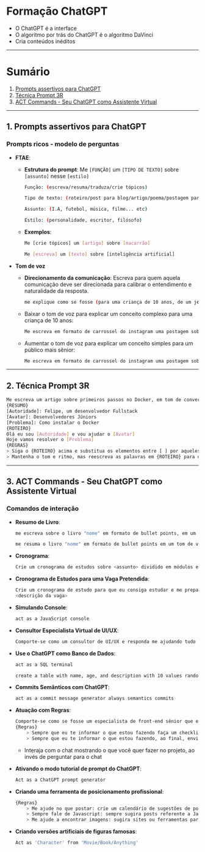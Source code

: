
# Formação ChatGPT

- O ChatGPT é a interface
- O algoritmo por trás do ChatGPT é o algoritmo DaVinci
- Cria conteúdos inéditos

---

# Sumário

1. [Prompts assertivos para ChatGPT](#1-prompts-assertivos-para-chatgpt)
2. [Técnica Prompt 3R](#2-técnica-prompt-3r)
3. [ACT Commands - Seu ChatGPT como Assistente Virtual](#3-act-commands---seu-chatgpt-como-assistente-virtual)

---

## 1. Prompts assertivos para ChatGPT

### Prompts ricos - modelo de perguntas

- **FTAE**:
  - **Estrutura do prompt**: Me `[FUNÇÃO]` um `[TIPO DE TEXTO]` sobre `[assunto]` nesse `[estilo]`
    ```bash
    Função: (escreva/resuma/traduza/crie tópicos)
    ```
    ```bash
    Tipo de texto: (roteiro/post para blog/artigo/poema/postagem para instagram)
    ```
    ```bash
    Assunto: (I.A, futebol, música, filme... etc)
    ```
    ```bash
    Estilo: (personalidade, escritor, filósofo)
    ```
  - **Exemplos**:
    ```bash
    Me [crie tópicos] um [artigo] sobre [macarrão]
    ```
    ```bash 
    Me [escreva] um [texto] sobre [inteligência artificial]
    ```

- **Tom de voz**
  - **Direcionamento da comunicação**:
    Escreva para quem aquela comunicação deve ser direcionada para calibrar o entendimento e naturalidade da resposta.
    ```bash
    me explique como se fosse (para uma criança de 10 anos, de um jeito mais sênior)
    ```

  - Baixar o tom de voz para explicar um conceito complexo para uma criança de 10 anos:
    ```bash
    Me escreva em formato de carrossel do instagram uma postagem sobre programação me explicando o que é DOCKER em um estilo informal e descontraído como se tivesse sido postado por um influencer de tecnologia, `explique como se fosse para uma criança de 10 anos`
    ```
  - Aumentar o tom de voz para explicar um conceito simples para um público mais sênior:
    ```bash
    Me escreva em formato de carrossel do instagram uma postagem sobre programação me explicando o que é DOCKER em um estilo informal e descontraído como se tivesse sido postado por um influencer de tecnologia, `explique com um tom de voz mais sênior`
    ```

---

## 2. Técnica Prompt 3R

```bash
Me escreva um artigo sobre primeiros passos no Docker, em tom de conversa com uma criança de 10 anos. Agora, use os itens em {RESUMO} para o {ROTEIRO} seguindo as {REGRAS}
{RESUMO}
[Autoridade]: Felipe, um desenvolvedor Fullstack
[Avatar]: Desenvolvedores Júniors
[Problema]: Como instalar o Docker
{ROTEIRO}
Olá eu sou [Autoridade] e vou ajudar o [Avatar]
Hoje vamos resolver o [Problema]
{REGRAS}
> Siga o {ROTEIRO} acima e substitua os elementos entre [ ] por aqueles listados em {RESUMO} acima.
> Mantenha o tom e ritmo, mas reescreva as palavras em {ROTEIRO} para que seja diferente do original, expandindo ou mudando conforme necessário.
```

---

## 3. ACT Commands - Seu ChatGPT como Assistente Virtual

### Comandos de interação

- **Resumo de Livro**:
    ```bash
    me escreva sobre o livro "nome" em formato de bullet points, em um tom de voz simplificado.
    ```
    ```bash
    me resuma o livro "nome" em formato de bullet points em um tom de voz simplificado, resumindo os principais capítulos
    ```

- **Cronograma**:
    ```bash
    Crie um cronograma de estudos sobre <assunto> dividido em módulos e tópicos, onde eu possa aprender X em Y dias com Z h de estudo por dia. Organize por dia da semana (Opcional?)
    ```

- **Cronograma de Estudos para uma Vaga Pretendida**:
    ```bash
    Crie um cronograma de estudo para que eu consiga estudar e me preparar para a vaga abaixo:
    <descrição da vaga>
    ```

- **Simulando Console**:
    ```bash
    act as a JavaScript console
    ```

- **Consultor Especialista Virtual de UI/UX**:
    ```bash
    Comporte-se como um consultor de UI/UX e responda me ajudando tudo com as dimensões da imagem e dicas de como implementar da melhor maneira
    ```

- **Use o ChatGPT como Banco de Dados**:
    ```bash 
    act as a SQL terminal
    ```
    ```bash
    create a table with name, age, and description with 10 values randomics
    ```

- **Commits Semânticos com ChatGPT**:
    ```bash
    act as a commit message generator always semantics commits
    ```

- **Atuação com Regras**:
    ```bash
    Comporte-se como se fosse um especialista de front-end sênior que está me orientando a programar melhor
    {Regras}
        > Sempre que eu te informar o que estou fazendo faça um checklist de boas práticas de front-end
        > Sempre que eu te informar o que estou fazendo, ao final, envie uma sugestão de código
    ```
    - Interaja com o chat mostrando o que você quer fazer no projeto, ao invés de perguntar para o chat 

- **Ativando o modo tutorial de prompt do ChatGPT**:
    ```bash
    Act as a ChatGPT prompt generator
    ```

- **Criando uma ferramenta de posicionamento profissional**:
    ```bash
    {Regras}
        > Me ajude no que postar: crie um calendário de sugestões de posts de engajamento para o meu LinkedIn
        > Sempre fale de Javascript: sempre sugira posts referente a Javascript
        > Me ajude a encontrar imagens: sugira sites ou ferramentas para construir essas imagens
    ```

- **Criando versões artificiais de figuras famosas**:
    ```bash
    Act as 'Character' from 'Movie/Book/Anything'
    ```
